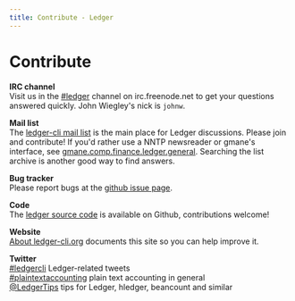 ```yaml
---
title: Contribute - Ledger
---
```


# Contribute

**IRC channel**  
Visit us in the [\#ledger](http://webchat.freenode.net?randomnick=1&channels=%23ledger&uio=OT10cnVlde) channel on irc.freenode.net
to get your questions answered quickly. John Wiegley's nick is `johnw`.

**Mail list**  
The [ledger-cli mail list](http://list.ledger-cli.org/)
is the main place for Ledger discussions. Please join
and contribute!  If you'd rather use a NNTP newsreader or gmane's interface,
see [gmane.comp.finance.ledger.general](http://dir.gmane.org/gmane.comp.finance.ledger.general).
Searching the list archive is another good way to find answers.

**Bug tracker**  
Please report bugs at the [github issue page](https://github.com/ledger/ledger/issues).

**Code**  
The [ledger source code](http://git.ledger-cli.org/) is available on Github, contributions welcome!

**Website**  
[About ledger-cli.org](about.html) documents this site so you can help improve it.

**Twitter**  
[#ledgercli](https://twitter.com/search?q=%23ledgercli&src=typd&f=realtime) Ledger-related tweets  
[#plaintextaccounting](https://twitter.com/search?q=%23ledgercli&src=typd&f=realtime) plain text accounting in general  
[\@LedgerTips](https://twitter.com/ledgertips) tips for Ledger, hledger, beancount and similar  
